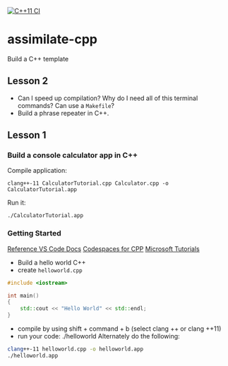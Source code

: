 [![C++11 CI](https://github.com/nogibjj/assimilate-cpp/actions/workflows/c-cpp.yml/badge.svg)](https://github.com/nogibjj/assimilate-cpp/actions/workflows/c-cpp.yml)

# assimilate-cpp
Build a C++ template

## Lesson 2

* Can I speed up compilation?  Why do I need all of this terminal commands?  Can use a `Makefile`?
* Build a phrase repeater in C++.

## Lesson 1

### Build a console calculator app in C++ 

Compile application:

`clang++-11 CalculatorTutorial.cpp Calculator.cpp -o CalculatorTutorial.app`

Run it:  

`./CalculatorTutorial.app `

### Getting Started

[Reference VS Code Docs](https://code.visualstudio.com/docs/languages/cpp)
[Codespaces for CPP](https://devblogs.microsoft.com/cppblog/customizing-github-codespaces-for-cpp-projects/)
[Microsoft Tutorials](https://learn.microsoft.com/en-us/cpp/cpp/?view=msvc-170)


* Build a hello world C++
* create `helloworld.cpp`
```cpp
#include <iostream>

int main()
{
    std::cout << "Hello World" << std::endl;
}
```
* compile by using shift + command + b (select clang ++ or clang ++11)
* run your code:  ./helloworld
Alternately do the following:

```bash
clang++-11 helloworld.cpp -o helloworld.app
./helloworld.app
```


